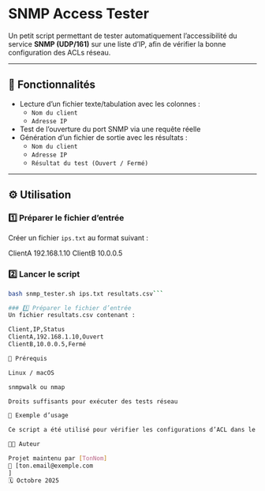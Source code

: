 # SNMP Access Tester

Un petit script permettant de tester automatiquement l’accessibilité du service **SNMP (UDP/161)** sur une liste d’IP, afin de vérifier la bonne configuration des ACLs réseau.

---

## 🚀 Fonctionnalités
- Lecture d’un fichier texte/tabulation avec les colonnes :
  - `Nom du client`
  - `Adresse IP`
- Test de l’ouverture du port SNMP via une requête réelle
- Génération d’un fichier de sortie avec les résultats :
  - `Nom du client`
  - `Adresse IP`
  - `Résultat du test (Ouvert / Fermé)`

---

## ⚙️ Utilisation

### 1️⃣ Préparer le fichier d’entrée
Créer un fichier `ips.txt` au format suivant :

ClientA 192.168.1.10
ClientB 10.0.0.5

### 2️⃣ Lancer le script
```bash
bash snmp_tester.sh ips.txt resultats.csv``` 

### 1️⃣ Préparer le fichier d’entrée
Un fichier resultats.csv contenant :

Client,IP,Status
ClientA,192.168.1.10,Ouvert
ClientB,10.0.0.5,Fermé

🧰 Prérequis

Linux / macOS

snmpwalk ou nmap

Droits suffisants pour exécuter des tests réseau

📘 Exemple d’usage

Ce script a été utilisé pour vérifier les configurations d’ACL dans le cadre d’une analyse de sécurité sur une vulnérabilité 0-day affectant le protocole SNMP.

🧑‍💻 Auteur

Projet maintenu par [TonNom]
📧 [ton.email@exemple.com
]
🗓️ Octobre 2025
